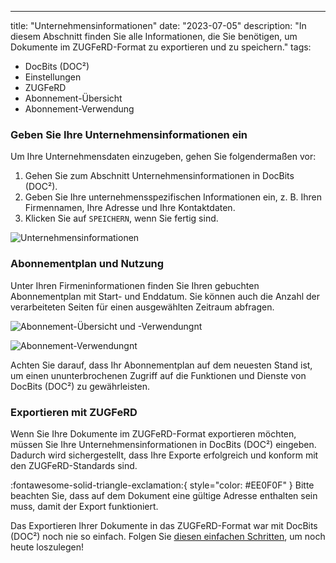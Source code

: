 ---
title: "Unternehmensinformationen"
date: "2023-07-05"
description: "In diesem Abschnitt finden Sie alle Informationen, die Sie benötigen, um Dokumente im ZUGFeRD-Format zu exportieren und zu speichern."
tags:
  - DocBits (DOC²)
  - Einstellungen
  - ZUGFeRD
  - Abonnement-Übersicht
  - Abonnement-Verwendung
  
  
  ### Geben Sie Ihre Unternehmensinformationen ein

  Um Ihre Unternehmensdaten einzugeben, gehen Sie folgendermaßen vor:

  1. Gehen Sie zum Abschnitt Unternehmensinformationen in DocBits (DOC²).
  2. Geben Sie Ihre unternehmensspezifischen Informationen ein, z. B. Ihren Firmennamen, Ihre Adresse und Ihre Kontaktdaten.
  3. Klicken Sie auf `SPEICHERN`, wenn Sie fertig sind.


![Unternehmensinformationen](/_images/docbits/einstellungen/unternehmensinformationen/Informationen.png)

### Abonnementplan und Nutzung

Unter Ihren Firmeninformationen finden Sie Ihren gebuchten Abonnementplan mit Start- und Enddatum.
Sie können auch die Anzahl der verarbeiteten Seiten für einen ausgewählten Zeitraum abfragen. 

![Abonnement-Übersicht und -Verwendungnt](/_images/docbits/einstellungen/unternehmensinformationen/Informationen-Abonnement.png)

![Abonnement-Verwendungnt](/_images/docbits/einstellungen/unternehmensinformationen/Abonnement-Verwendung.png)

Achten Sie darauf, dass Ihr Abonnementplan auf dem neuesten Stand ist, um einen ununterbrochenen Zugriff auf die Funktionen und Dienste von DocBits (DOC²) zu gewährleisten.


### Exportieren mit ZUGFeRD

Wenn Sie Ihre Dokumente im ZUGFeRD-Format exportieren möchten, müssen Sie Ihre Unternehmensinformationen in DocBits (DOC²) eingeben. Dadurch wird sichergestellt, dass Ihre Exporte erfolgreich und konform mit den ZUGFeRD-Standards sind. 

:fontawesome-solid-triangle-exclamation:{ style="color: #EE0F0F" }
Bitte beachten Sie, dass auf dem Dokument eine gültige Adresse enthalten sein muss, damit der Export funktioniert.

Das Exportieren Ihrer Dokumente in das ZUGFeRD-Format war mit DocBits (DOC²) noch nie so einfach. Folgen Sie [diesen einfachen Schritten](/docbits/zugpferd/), um noch heute loszulegen!
